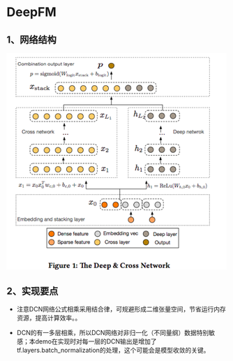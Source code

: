 # DeepFM

## 1、网络结构

![deepfm strcuture](https://github.com/alphaplato/alphaplato/blob/master/image/DeepLearning/dcn.png)

## 2、实现要点

* 注意DCN网络公式相乘采用结合律，可规避形成二维张量空间，节省运行内存资源，提高计算效率。。

* DCN的有一多层相乘，所以DCN网络对非归一化（不同量纲）数据特别敏感；本demo在实现时对每一层的DCN输出是增加了tf.layers.batch_normalization的处理，这个可能会是模型收敛的关键。
